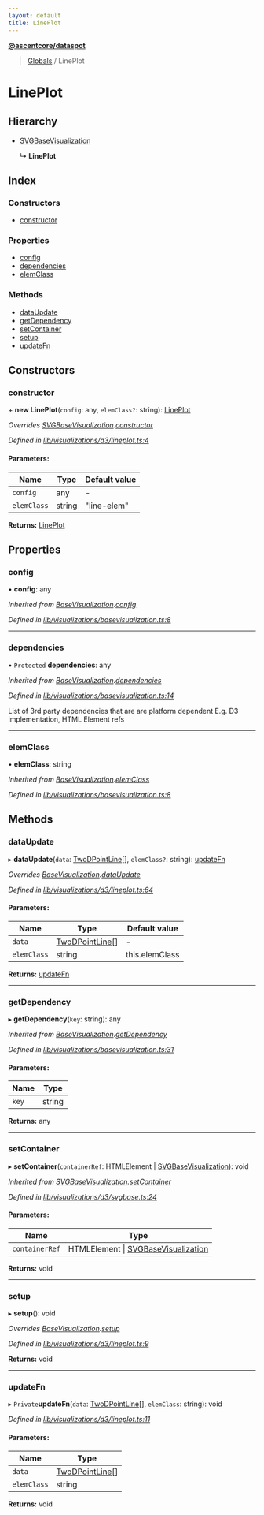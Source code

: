 ```yaml
---
layout: default
title: LinePlot
---
```


**[@ascentcore/dataspot](../README.md)**

> [Globals](../globals.md) / LinePlot

# LinePlot

## Hierarchy

* [SVGBaseVisualization](svgbasevisualization.md)

  ↳ **LinePlot**

## Index

### Constructors

* [constructor](lineplot.md#constructor)

### Properties

* [config](lineplot.md#config)
* [dependencies](lineplot.md#dependencies)
* [elemClass](lineplot.md#elemclass)

### Methods

* [dataUpdate](lineplot.md#dataupdate)
* [getDependency](lineplot.md#getdependency)
* [setContainer](lineplot.md#setcontainer)
* [setup](lineplot.md#setup)
* [updateFn](lineplot.md#updatefn)

## Constructors

### constructor

\+ **new LinePlot**(`config`: any, `elemClass?`: string): [LinePlot](lineplot.md)

*Overrides [SVGBaseVisualization](svgbasevisualization.md).[constructor](svgbasevisualization.md#constructor)*

*Defined in [lib/visualizations/d3/lineplot.ts:4](https://github.com/ascentcore/dataspot/blob/8a56680/lib/visualizations/d3/lineplot.ts#L4)*

#### Parameters:

Name | Type | Default value |
------ | ------ | ------ |
`config` | any | - |
`elemClass` | string | "line-elem" |

**Returns:** [LinePlot](lineplot.md)

## Properties

### config

•  **config**: any

*Inherited from [BaseVisualization](basevisualization.md).[config](basevisualization.md#config)*

*Defined in [lib/visualizations/basevisualization.ts:8](https://github.com/ascentcore/dataspot/blob/8a56680/lib/visualizations/basevisualization.ts#L8)*

___

### dependencies

• `Protected` **dependencies**: any

*Inherited from [BaseVisualization](basevisualization.md).[dependencies](basevisualization.md#dependencies)*

*Defined in [lib/visualizations/basevisualization.ts:14](https://github.com/ascentcore/dataspot/blob/8a56680/lib/visualizations/basevisualization.ts#L14)*

List of 3rd party dependencies that are are platform dependent
E.g. D3 implementation, HTML Element refs

___

### elemClass

•  **elemClass**: string

*Inherited from [BaseVisualization](basevisualization.md).[elemClass](basevisualization.md#elemclass)*

*Defined in [lib/visualizations/basevisualization.ts:8](https://github.com/ascentcore/dataspot/blob/8a56680/lib/visualizations/basevisualization.ts#L8)*

## Methods

### dataUpdate

▸ **dataUpdate**(`data`: [TwoDPointLine](../globals.md#twodpointline)[], `elemClass?`: string): [updateFn](lineplot.md#updatefn)

*Overrides [BaseVisualization](basevisualization.md).[dataUpdate](basevisualization.md#dataupdate)*

*Defined in [lib/visualizations/d3/lineplot.ts:64](https://github.com/ascentcore/dataspot/blob/8a56680/lib/visualizations/d3/lineplot.ts#L64)*

#### Parameters:

Name | Type | Default value |
------ | ------ | ------ |
`data` | [TwoDPointLine](../globals.md#twodpointline)[] | - |
`elemClass` | string | this.elemClass |

**Returns:** [updateFn](lineplot.md#updatefn)

___

### getDependency

▸ **getDependency**(`key`: string): any

*Inherited from [BaseVisualization](basevisualization.md).[getDependency](basevisualization.md#getdependency)*

*Defined in [lib/visualizations/basevisualization.ts:31](https://github.com/ascentcore/dataspot/blob/8a56680/lib/visualizations/basevisualization.ts#L31)*

#### Parameters:

Name | Type |
------ | ------ |
`key` | string |

**Returns:** any

___

### setContainer

▸ **setContainer**(`containerRef`: HTMLElement \| [SVGBaseVisualization](svgbasevisualization.md)): void

*Inherited from [SVGBaseVisualization](svgbasevisualization.md).[setContainer](svgbasevisualization.md#setcontainer)*

*Defined in [lib/visualizations/d3/svgbase.ts:24](https://github.com/ascentcore/dataspot/blob/8a56680/lib/visualizations/d3/svgbase.ts#L24)*

#### Parameters:

Name | Type |
------ | ------ |
`containerRef` | HTMLElement \| [SVGBaseVisualization](svgbasevisualization.md) |

**Returns:** void

___

### setup

▸ **setup**(): void

*Overrides [BaseVisualization](basevisualization.md).[setup](basevisualization.md#setup)*

*Defined in [lib/visualizations/d3/lineplot.ts:9](https://github.com/ascentcore/dataspot/blob/8a56680/lib/visualizations/d3/lineplot.ts#L9)*

**Returns:** void

___

### updateFn

▸ `Private`**updateFn**(`data`: [TwoDPointLine](../globals.md#twodpointline)[], `elemClass`: string): void

*Defined in [lib/visualizations/d3/lineplot.ts:11](https://github.com/ascentcore/dataspot/blob/8a56680/lib/visualizations/d3/lineplot.ts#L11)*

#### Parameters:

Name | Type |
------ | ------ |
`data` | [TwoDPointLine](../globals.md#twodpointline)[] |
`elemClass` | string |

**Returns:** void
